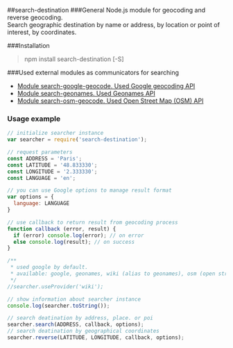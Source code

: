 ##search-destination
###General
Node.js module for geocoding and reverse geocoding.  
Search geographic destination by name or address, by location or point of interest, by coordinates.

###Installation
>npm install search-destination [-S]

###Used external modules as communicators for searching
* [Module search-google-geocode. Used Google geocoding API](https://github.com/kolegm/google-geocoder)
* [Module search-geonames. Used Geonames API](https://github.com/kolegm/search-geonames)
* [Module search-osm-geocode. Used Open Street Map (OSM) API](https://github.com/kolegm/search-osm-geocode)

### Usage example
```javascript
// initialize searcher instance
var searcher = require('search-destination');

// request parameters
const ADDRESS = 'Paris';
const LATITUDE = '48.833330';
const LONGITUDE = '2.333330';
const LANGUAGE = 'en';

// you can use Google options to manage result format
var options = {
  language: LANGUAGE
}

// use callback to return result from geocoding process
function callback (error, result) {
  if (error) console.log(error); // on error
  else console.log(result); // on success
}

/**
 * used google by default.
 * available: google, geonames, wiki (alias to geonames), osm (open street map)
 */
//searcher.useProvider('wiki');

// show information about searcher instance
console.log(searcher.toString());

// search deatination by address, place. or poi
searcher.search(ADDRESS, callback, options);
// search deatination by geographical coordinates
searcher.reverse(LATITUDE, LONGITUDE, callback, options);
```
